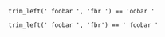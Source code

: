```
trim_left(' foobar ', 'fbr ') == 'oobar '
```

```
trim_left(' foobar ', 'fbr') == ' foobar '
```
